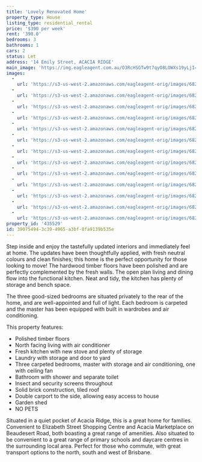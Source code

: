 ```yaml
---
title: 'Lovely Renovated Home'
property_type: House
listing_type: residential_rental
price: '$390 per week'
rent: '390.0'
bedrooms: 3
bathrooms: 1
cars: 2
status: Let
address: '14 Emily Street, ACACIA RIDGE'
main_image: 'https://img.eagleagent.com.au/O3RcHSGTw9t7qyO8LOWXs19yLjI=/1280x854/smart/https://s3-us-west-2.amazonaws.com/eagleagent-orig/images/6825279/424057614-image-M.jpg'
images:
  -
    url: 'https://s3-us-west-2.amazonaws.com/eagleagent-orig/images/6825291/424057614-image-L.jpg'
  -
    url: 'https://s3-us-west-2.amazonaws.com/eagleagent-orig/images/6825290/424057614-image-K.jpg'
  -
    url: 'https://s3-us-west-2.amazonaws.com/eagleagent-orig/images/6825289/424057614-image-J.jpg'
  -
    url: 'https://s3-us-west-2.amazonaws.com/eagleagent-orig/images/6825288/424057614-image-I.jpg'
  -
    url: 'https://s3-us-west-2.amazonaws.com/eagleagent-orig/images/6825287/424057614-image-H.jpg'
  -
    url: 'https://s3-us-west-2.amazonaws.com/eagleagent-orig/images/6825286/424057614-image-G.jpg'
  -
    url: 'https://s3-us-west-2.amazonaws.com/eagleagent-orig/images/6825285/424057614-image-F.jpg'
  -
    url: 'https://s3-us-west-2.amazonaws.com/eagleagent-orig/images/6825284/424057614-image-E.jpg'
  -
    url: 'https://s3-us-west-2.amazonaws.com/eagleagent-orig/images/6825283/424057614-image-D.jpg'
  -
    url: 'https://s3-us-west-2.amazonaws.com/eagleagent-orig/images/6825282/424057614-image-C.jpg'
  -
    url: 'https://s3-us-west-2.amazonaws.com/eagleagent-orig/images/6825281/424057614-image-B.jpg'
  -
    url: 'https://s3-us-west-2.amazonaws.com/eagleagent-orig/images/6825280/424057614-image-A.jpg'
  -
    url: 'https://s3-us-west-2.amazonaws.com/eagleagent-orig/images/6825279/424057614-image-M.jpg'
property_id: '435529'
id: 39075494-3c39-4965-a3bf-8fa9139b535e
---
```

Step inside and enjoy the tastefully updated interiors and immediately feel at home. The updates have been thoughtfully applied, with fresh neutral colours and clean finishes; this home is the perfect opportunity for those looking to move! The hardwood timber floors have been polished and are perfectly complemented by the fresh walls. The open plan living and dining flow into the functional kitchen. Neat and tidy, the kitchen has plenty of storage and bench space.

The three good-sized bedrooms are situated privately to the rear of the home, and are well-appointed and full of light. Each bedroom is carpeted and the master has been equipped with built in wardrobes and air conditioning.

This property features:

*  Polished timber floors
*  North facing living with air conditioner
*  Fresh kitchen with new stove and plenty of storage
*  Laundry with storage and door to yard
*  Three carpeted bedrooms, master with storage and air conditioning, one with ceiling fan
*  Bathroom with shower and separate toilet
*  Insect and security screens throughout
*  Solid brick construction, tiled roof
*  Double carport to the side, allowing easy access to house
*  Garden shed
*  NO PETS

Situated in a quiet pocket of Acacia Ridge, this is a great home for families. Convenient to Elizabeth Street Shopping Centre and Acacia Marketplace on Beaudesert Road, both boasting a great range of amenities. Also situated to be convenient to a great range of primary schools and daycare centres in the surrounding local area. Perfect for those who commute, with great transport options to the north, south and west of Brisbane.